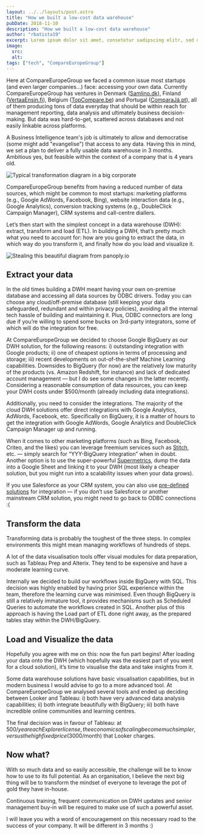 ```yaml
---
layout: ../../layouts/post.astro
title: "How we built a low-cost data warehouse"
pubDate: 2018-11-10
description: "How we built a low-cost data warehouse"
author: "rbatista19"
excerpt: Lorem ipsum dolor sit amet, consetetur sadipscing elitr, sed diam nonumy eirmod tempor invidunt ut labore et dolore magna aliquyam erat, sed diam voluptua. At vero eos et accusam et justo duo dolores et ea rebum. Stet clita kasd gubergren, no sea takimata sanctus est Lorem ipsum dolor sit amet. Lorem ipsum dolor sit amet, consetetur sadipscing elitr, sed diam nonumy eirmod tempor invidunt ut labore et dolore magna aliquyam erat, sed diam voluptua. At vero eos et accusam et
image:
  src: 
  alt: 
tags: ["tech", "CompareEuropeGroup"]
---
```


Here at CompareEuropeGroup we faced a common issue most startups (and even larger companies…) face: accessing your own data. Currently CompareEuropeGroup has ventures in Denmark ([Samlino.dk](https://www.samlino.dk/)), Finland ([VertaaEnsin.fi](https://www.vertaaensin.fi/)), Belgium ([TopCompare.be](https://www.topcompare.be/nl)) and Portugal ([ComparaJá.pt](https://www.comparaja.pt/)), all of them producing tons of data everyday that should be within reach for management reporting, data analysis and ultimately business decision-making. But data was hard-to-get, scattered across databases and not easily linkable across platforms.

A Business Intelligence team's job is ultimately to allow and democratise (some might add "evangelise") that access to any data. Having this in mind, we set a plan to deliver a fully usable data warehouse in 3 months. Ambitious yes, but feasible within the context of a company that is 4 years old.

![Typical transformation diagram in a big corporate](/transformation.webp "(photo credit: DellEMC on Visualhunt / CC BY-SA)")

CompareEuropeGroup benefits from having a reduced number of data sources, which might be common to most startups: marketing platforms (e.g., Google AdWords, Facebook, Bing), website interaction data (e.g., Google Analytics), conversion tracking systems (e.g., DoubleClick Campaign Manager), CRM systems and call-centre diallers.

Let’s then start with the simplest concept in a data warehouse (DWH): extract, transform and load (ETL). In building a DWH, that’s pretty much what you need to account for: how are you going to extract the data, in which way do you transform it, and finally how do you load and visualize it.

![Stealing this beautiful diagram from panoply.io](/etl-diagram.webp "Stealing this beautiful diagram from panoply.io")

## Extract your data

In the old times building a DWH meant having your own on-premise database and accessing all data sources by ODBC drivers. Today you can choose any cloud/off-premise database (still keeping your data safeguarded, redundant and within privacy policies), avoiding all the internal tech hassle of building and maintaining it. Plus, ODBC connectors are long due if you’re willing to spend some bucks on 3rd-party integrators, some of which will do the integration for free.

At CompareEuropeGroup we decided to choose Google BigQuery as our DWH solution, for the following reasons: i) outstanding integration with Google products; ii) one of cheapest options in terms of processing and storage; iii) recent developments on out-of-the-shelf Machine Learning capabilities. Downsides to BigQuery (for now) are the relatively low maturity of the products (vs. Amazon Redshift, for instance) and lack of dedicated account management — but I do see some changes in the latter recently. Considering a reasonable consumption of data resources, you can keep your DWH costs under $500/month (already including data integrations).

Additionally, you need to consider the integrations. The majority of the cloud DWH solutions offer direct integrations with Google Analytics, AdWords, Facebook, etc. Specifically on BigQuery, it is a matter of hours to get the integration with Google AdWords, Google Analytics and DoubleClick Campaign Manager up and running.

When it comes to other marketing platforms (such as Bing, Facebook, Criteo, and the likes) you can leverage freemium services such as [Stitch](https://www.stitchdata.com/), etc. — simply search for “YYY-BigQuery integration” when in doubt. Another option is to use the super-powerful [Supermetrics](https://supermetrics.com/?idev_id=1543), dump the data into a Google Sheet and linking it to your DWH (most likely a cheaper solution, but you might run into a scalability issues when your data grows).

If you use Salesforce as your CRM system, you can also use [pre-defined solutions](https://developer.salesforce.com/blogs/2018/08/integrate-google-bigquery-with-salesforce) for integration — if you don’t use Salesforce or another mainstream CRM solution, you might need to go back to ODBC connections :(

## Transform the data

Transforming data is probably the toughest of the three steps. In complex environments this might mean managing workflows of hundreds of steps.

A lot of the data visualisation tools offer visual modules for data preparation, such as Tableau Prep and Alterix. They tend to be expensive and have a moderate learning curve.

Internally we decided to build our workflows inside BigQuery with SQL. This decision was highly enabled by having prior SQL experience within the team, therefore the learning curve was minimised. Even though BigQuery is still a relatively immature tool, it provides mechanisms such as Scheduled Queries to automate the workflows created in SQL. Another plus of this approach is having the Load part of ETL done right away, as the prepared tables stay within the DWH/BigQuery.

## Load and Visualize the data

Hopefully you agree with me on this: now the fun part begins! After loading your data onto the DWH (which hopefully was the easiest part of you went for a cloud solution), it’s time to visualise the data and take insights from it.

Some data warehouse solutions have basic visualisation capabilities, but in modern business I would advise to go to a more advanced tool. At CompareEuropeGroup we analysed several tools and ended up deciding between Looker and Tableau: i) both have very advanced data analysis capabilities; ii) both integrate beautifully with BigQuery; iii) both have incredible online communities and learning centres.

The final decision was in favour of Tableau: at $500/year each Explorer license, the economics of scaling become much simpler, versus the high fixed price ($3000/month) that Looker charges.

## Now what?


With so much data and so easily accessible, the challenge will be to know how to use to its full potential. As an organisation, I believe the next big thing will be to transform the mindset of everyone to leverage the pot of gold they have in-house.

Continuous training, frequent communication on DWH updates and senior management buy-in will be required to make use of such a powerful asset.

I will leave you with a word of encouragement on this necessary road to the success of your company. It will be different in 3 months :)